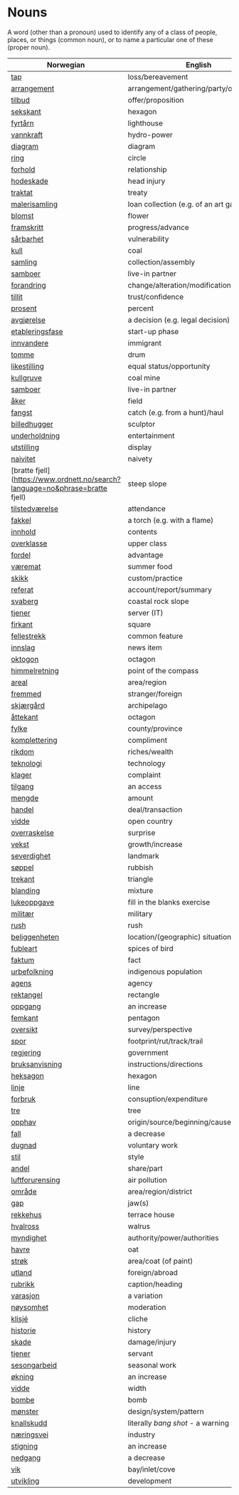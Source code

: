# Nouns

A word (other than a pronoun) used to identify any of a class of people, places, or things (common noun), or to name a particular one of these (proper noun).

| Norwegian | English | Gender |
| --- | --- | --- |
| [tap](https://www.ordnett.no/search?language=no&phrase=tap) | loss/bereavement | i |
| [arrangement](https://www.ordnett.no/search?language=no&phrase=arrangement) | arrangement/gathering/party/organisation | i |
| [tilbud](https://www.ordnett.no/search?language=no&phrase=tilbud) | offer/proposition | i |
| [sekskant](https://www.ordnett.no/search?language=no&phrase=sekskant) | hexagon | m |
| [fyrtårn](https://www.ordnett.no/search?language=no&phrase=fyrtårn) | lighthouse | i |
| [vannkraft](https://www.ordnett.no/search?language=no&phrase=vannkraft) | hydro-power | m |
| [diagram](https://www.ordnett.no/search?language=no&phrase=diagram) | diagram | i |
| [ring](https://www.ordnett.no/search?language=no&phrase=ring) | circle | m |
| [forhold](https://www.ordnett.no/search?language=no&phrase=forhold) | relationship | i |
| [hodeskade](https://www.ordnett.no/search?language=no&phrase=hodeskade) | head injury | m |
| [traktat](https://www.ordnett.no/search?language=no&phrase=traktat) | treaty | m |
| [malerisamling](https://www.ordnett.no/search?language=no&phrase=malerisamling) | loan collection (e.g. of an art gallery) | m |
| [blomst](https://www.ordnett.no/search?language=no&phrase=blomst) | flower | m |
| [framskritt](https://www.ordnett.no/search?language=no&phrase=framskritt) | progress/advance | i |
| [sårbarhet](https://www.ordnett.no/search?language=no&phrase=sårbarhet) | vulnerability | m |
| [kull](https://www.ordnett.no/search?language=no&phrase=kull) | coal | i |
| [samling](https://www.ordnett.no/search?language=no&phrase=samling) | collection/assembly | m |
| [samboer](https://www.ordnett.no/search?language=no&phrase=samboer) | live-in partner | m |
| [forandring](https://www.ordnett.no/search?language=no&phrase=forandring) | change/alteration/modification | m |
| [tillit](https://www.ordnett.no/search?language=no&phrase=tillit) | trust/confidence | m |
| [prosent](https://www.ordnett.no/search?language=no&phrase=prosent) | percent | m |
| [avgjørelse](https://www.ordnett.no/search?language=no&phrase=avgjørelse) | a decision (e.g. legal decision) | m |
| [etableringsfase](https://www.ordnett.no/search?language=no&phrase=etableringsfase) | start-up phase | m |
| [innvandere](https://www.ordnett.no/search?language=no&phrase=innvandere) | immigrant | m |
| [tomme](https://www.ordnett.no/search?language=no&phrase=tomme) | drum | m |
| [likestilling](https://www.ordnett.no/search?language=no&phrase=likestilling) | equal status/opportunity | m |
| [kullgruve](https://www.ordnett.no/search?language=no&phrase=kullgruve) | coal mine | m |
| [samboer](https://www.ordnett.no/search?language=no&phrase=samboer) | live-in partner | m |
| [åker](https://www.ordnett.no/search?language=no&phrase=åker) | field | m |
| [fangst](https://www.ordnett.no/search?language=no&phrase=fangst) | catch (e.g. from a hunt)/haul | m |
| [billedhugger](https://www.ordnett.no/search?language=no&phrase=billedhugger) | sculptor | m |
| [underholdning](https://www.ordnett.no/search?language=no&phrase=underholdning) | entertainment | m |
| [utstilling](https://www.ordnett.no/search?language=no&phrase=utstilling) | display | m |
| [naivitet](https://www.ordnett.no/search?language=no&phrase=naivitet) | naivety | m |
| [bratte fjell](https://www.ordnett.no/search?language=no&phrase=bratte fjell) | steep slope | m |
| [tilstedværelse](https://www.ordnett.no/search?language=no&phrase=tilstedværelse) | attendance | i |
| [fakkel](https://www.ordnett.no/search?language=no&phrase=fakkel) | a torch (e.g. with a flame) | m |
| [innhold](https://www.ordnett.no/search?language=no&phrase=innhold) | contents | i |
| [overklasse](https://www.ordnett.no/search?language=no&phrase=overklasse) | upper class | m |
| [fordel](https://www.ordnett.no/search?language=no&phrase=fordel) | advantage | m |
| [væremat](https://www.ordnett.no/search?language=no&phrase=væremat) | summer food | m |
| [skikk](https://www.ordnett.no/search?language=no&phrase=skikk) | custom/practice | m |
| [referat](https://www.ordnett.no/search?language=no&phrase=referat) | account/report/summary | i |
| [svaberg](https://www.ordnett.no/search?language=no&phrase=svaberg) | coastal rock slope | i |
| [tjener](https://www.ordnett.no/search?language=no&phrase=tjener) | server (IT) | m |
| [firkant](https://www.ordnett.no/search?language=no&phrase=firkant) | square | m |
| [fellestrekk](https://www.ordnett.no/search?language=no&phrase=fellestrekk) | common feature | i |
| [innslag](https://www.ordnett.no/search?language=no&phrase=innslag) | news item | i |
| [oktogon](https://www.ordnett.no/search?language=no&phrase=oktogon) | octagon | m |
| [himmelretning](https://www.ordnett.no/search?language=no&phrase=himmelretning) | point of the compass | m |
| [areal](https://www.ordnett.no/search?language=no&phrase=areal) | area/region | i |
| [fremmed](https://www.ordnett.no/search?language=no&phrase=fremmed) | stranger/foreign | m |
| [skjærgård](https://www.ordnett.no/search?language=no&phrase=skjærgård) | archipelago | m |
| [åttekant](https://www.ordnett.no/search?language=no&phrase=åttekant) | octagon | m |
| [fylke](https://www.ordnett.no/search?language=no&phrase=fylke) | county/province | i |
| [komplettering](https://www.ordnett.no/search?language=no&phrase=komplettering) | compliment | m |
| [rikdom](https://www.ordnett.no/search?language=no&phrase=rikdom) | riches/wealth | m |
| [teknologi](https://www.ordnett.no/search?language=no&phrase=teknologi) | technology | m |
| [klager](https://www.ordnett.no/search?language=no&phrase=klager) | complaint | m |
| [tilgang](https://www.ordnett.no/search?language=no&phrase=tilgang) | an access | i |
| [mengde](https://www.ordnett.no/search?language=no&phrase=mengde) | amount | m |
| [handel](https://www.ordnett.no/search?language=no&phrase=handel) | deal/transaction | m |
| [vidde](https://www.ordnett.no/search?language=no&phrase=vidde) | open country | m |
| [overraskelse](https://www.ordnett.no/search?language=no&phrase=overraskelse) | surprise | m |
| [vekst](https://www.ordnett.no/search?language=no&phrase=vekst) | growth/increase | m |
| [severdighet](https://www.ordnett.no/search?language=no&phrase=severdighet) | landmark | m |
| [søppel](https://www.ordnett.no/search?language=no&phrase=søppel) | rubbish | i |
| [trekant](https://www.ordnett.no/search?language=no&phrase=trekant) | triangle | m |
| [blanding](https://www.ordnett.no/search?language=no&phrase=blanding) | mixture | m |
| [lukeoppgave](https://www.ordnett.no/search?language=no&phrase=lukeoppgave) | fill in the blanks exercise | m |
| [militær](https://www.ordnett.no/search?language=no&phrase=militær) | military | m |
| [rush](https://www.ordnett.no/search?language=no&phrase=rush) | rush | i |
| [beliggenheten](https://www.ordnett.no/search?language=no&phrase=beliggenheten) | location/(geographic) situation | m/f |
| [fubleart](https://www.ordnett.no/search?language=no&phrase=fubleart) | spices of bird | m/f |
| [faktum](https://www.ordnett.no/search?language=no&phrase=faktum) | fact | i |
| [urbefolkning](https://www.ordnett.no/search?language=no&phrase=urbefolkning) | indigenous population | m |
| [agens](https://www.ordnett.no/search?language=no&phrase=agens) | agency | m |
| [rektangel](https://www.ordnett.no/search?language=no&phrase=rektangel) | rectangle | i |
| [oppgang](https://www.ordnett.no/search?language=no&phrase=oppgang) | an increase | m |
| [femkant](https://www.ordnett.no/search?language=no&phrase=femkant) | pentagon | m |
| [oversikt](https://www.ordnett.no/search?language=no&phrase=oversikt) | survey/perspective | m |
| [spor](https://www.ordnett.no/search?language=no&phrase=spor) | footprint/rut/track/trail | i |
| [regjering](https://www.ordnett.no/search?language=no&phrase=regjering) | government | m |
| [bruksanvisning](https://www.ordnett.no/search?language=no&phrase=bruksanvisning) | instructions/directions | m |
| [heksagon](https://www.ordnett.no/search?language=no&phrase=heksagon) | hexagon | m |
| [linje](https://www.ordnett.no/search?language=no&phrase=linje) | line | m |
| [forbruk](https://www.ordnett.no/search?language=no&phrase=forbruk) | consuption/expenditure | i |
| [tre](https://www.ordnett.no/search?language=no&phrase=tre) | tree | i |
| [opphav](https://www.ordnett.no/search?language=no&phrase=opphav) | origin/source/beginning/cause | i |
| [fall](https://www.ordnett.no/search?language=no&phrase=fall) | a decrease | i |
| [dugnad](https://www.ordnett.no/search?language=no&phrase=dugnad) | voluntary work | m |
| [stil](https://www.ordnett.no/search?language=no&phrase=stil) | style | m |
| [andel](https://www.ordnett.no/search?language=no&phrase=andel) | share/part | m |
| [luftforurensing](https://www.ordnett.no/search?language=no&phrase=luftforurensing) | air pollution | m |
| [område](https://www.ordnett.no/search?language=no&phrase=område) | area/region/district | i |
| [gap](https://www.ordnett.no/search?language=no&phrase=gap) | jaw(s) | m |
| [rekkehus](https://www.ordnett.no/search?language=no&phrase=rekkehus) | terrace house | i |
| [hvalross](https://www.ordnett.no/search?language=no&phrase=hvalross) | walrus | m |
| [myndighet](https://www.ordnett.no/search?language=no&phrase=myndighet) | authority/power/authorities | m |
| [havre](https://www.ordnett.no/search?language=no&phrase=havre) | oat | m |
| [strøk](https://www.ordnett.no/search?language=no&phrase=strøk) | area/coat (of paint) | i |
| [utland](https://www.ordnett.no/search?language=no&phrase=utland) | foreign/abroad | m |
| [rubrikk](https://www.ordnett.no/search?language=no&phrase=rubrikk) | caption/heading | m |
| [varasjon](https://www.ordnett.no/search?language=no&phrase=varasjon) | a variation | m |
| [nøysomhet](https://www.ordnett.no/search?language=no&phrase=nøysomhet) | moderation | m |
| [klisjé](https://www.ordnett.no/search?language=no&phrase=klisjé) | cliche | m |
| [historie](https://www.ordnett.no/search?language=no&phrase=historie) | history | m/f |
| [skade](https://www.ordnett.no/search?language=no&phrase=skade) | damage/injury | m |
| [tjener](https://www.ordnett.no/search?language=no&phrase=tjener) | servant | m |
| [sesongarbeid](https://www.ordnett.no/search?language=no&phrase=sesongarbeid) | seasonal work | i |
| [økning](https://www.ordnett.no/search?language=no&phrase=økning) | an increase | m |
| [vidde](https://www.ordnett.no/search?language=no&phrase=vidde) | width | m/f |
| [bombe](https://www.ordnett.no/search?language=no&phrase=bombe) | bomb | m |
| [mønster](https://www.ordnett.no/search?language=no&phrase=mønster) | design/system/pattern | i |
| [knallskudd](https://www.ordnett.no/search?language=no&phrase=knallskudd) | literally _bang shot_ - a warning shot gun | i |
| [næringsvei](https://www.ordnett.no/search?language=no&phrase=næringsvei) | industry | m |
| [stigning](https://www.ordnett.no/search?language=no&phrase=stigning) | an increase | m |
| [nedgang](https://www.ordnett.no/search?language=no&phrase=nedgang) | a decrease | m |
| [vik](https://www.ordnett.no/search?language=no&phrase=vik) | bay/inlet/cove | m |
| [utvikling](https://www.ordnett.no/search?language=no&phrase=utvikling) | development | m |


